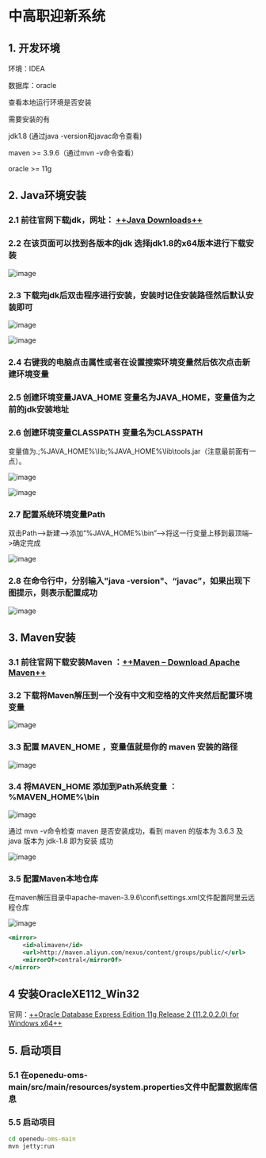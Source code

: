 # 中高职迎新系统
## 1. 开发环境
环境：IDEA   

数据库：oracle

查看本地运行环境是否安装

需要安装的有

jdk1.8 (通过java -version和javac命令查看)

maven >= 3.9.6（通过mvn -v命令查看）

oracle >= 11g

## 2. Java环境安装

### 2.1 前往官网下载jdk，网址： [++Java Downloads++](https://www.oracle.com/cn/java/technologies/downloads/#java8-windows)

### 2.2 在该页面可以找到各版本的jdk 选择jdk1.8的x64版本进行下载安装

![image](./res/NpQlKa03XQrNqDvL/img/5df86397-bc99-42a9-8dff-cee8dab6fa69.png)

### 2.3 下载完jdk后双击程序进行安装，安装时记住安装路径然后默认安装即可

![image](./res/NpQlKa03XQrNqDvL/img/aeee9ea1-1788-4b17-a239-65e7979b878b.png)

![image](./res/NpQlKa03XQrNqDvL/img/7a6b61e1-3250-4ff6-81f6-0d1691e4150e.png)

### 2.4 右键我的电脑点击属性或者在设置搜索环境变量然后依次点击新建环境变量

### 2.5 创建环境变量JAVA_HOME 变量名为JAVA_HOME，变量值为之前的jdk安装地址

### 2.6 创建环境变量CLASSPATH 变量名为CLASSPATH

变量值为.;%JAVA_HOME%\lib;%JAVA_HOME%\lib\tools.jar（注意最前面有一点）。

![image](./res/NpQlKa03XQrNqDvL/img/43d79f05-9799-41a8-8599-62e4c611669c.png)

![image](./res/NpQlKa03XQrNqDvL/img/96830be9-2f47-4876-956f-7edb94e270cf.png)

### 2.7 配置系统环境变量Path

双击Path–>新建–>添加“%JAVA_HOME%\bin”–>将这一行变量上移到最顶端–>确定完成

![image](./res/NpQlKa03XQrNqDvL/img/19cddaaf-28c6-4c6c-992b-fd38440895b1.png)

### 2.8 在命令行中，分别输入"java -version"、“javac”，如果出现下图提示，则表示配置成功

![image](./res/NpQlKa03XQrNqDvL/img/f416d61e-61cc-4af1-8f1a-a233a7b9c089.png)

## 3. Maven安装

### 3.1 前往官网下载安装Maven ：[++Maven – Download Apache Maven++](https://maven.apache.org/download.cgi)

### 3.2 下载将Maven解压到一个没有中文和空格的文件夹然后配置环境变量

![image](./res/NpQlKa03XQrNqDvL/img/50e238a6-eedd-41cf-b3d3-bf5c04fb5cdf.png)

### 3.3 配置 MAVEN_HOME ，变量值就是你的 maven 安装的路径

![image](./res/NpQlKa03XQrNqDvL/img/d0dd1630-728e-497e-9b31-63fe92edd675.png)

### 3.4 将MAVEN_HOME 添加到Path系统变量 ：%MAVEN_HOME%\bin

![image](./res/NpQlKa03XQrNqDvL/img/2d7a1350-a7d5-4bc6-8f5d-fd22dd7f5b2d.png)

通过 mvn -v命令检查 maven 是否安装成功，看到 maven 的版本为 3.6.3 及 java 版本为 jdk-1.8 即为安装 成功

![image](./res/NpQlKa03XQrNqDvL/img/26a92152-c2d0-435f-bc84-995a7e0f0c94.png)

### 3.5 配置Maven本地仓库

在maven解压目录中apache-maven-3.9.6\conf\settings.xml文件配置阿里云远程仓库

![image](./res/NpQlKa03XQrNqDvL/img/a05dafeb-a9f2-4282-bd79-089b845d2f2c.png)

```xml
<mirror>
    <id>alimaven</id>
    <url>http://maven.aliyun.com/nexus/content/groups/public/</url>
    <mirrorOf>central</mirrorOf>
</mirror>
```

## 4 安装OracleXE112_Win32

官网：[++Oracle Database Express Edition 11g Release 2 (11.2.0.2.0) for Windows x64++](https://www.oracle.com/database/technologies/xe-prior-release-downloads.html)

## 5. 启动项目

### 5.1 在openedu-oms-main/src/main/resources/system.properties文件中配置数据库信息

### 5.5 启动项目

```cmd
cd openedu-oms-main
mvn jetty:run
```